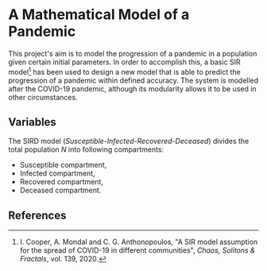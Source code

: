 # A Mathematical Model of a Pandemic
This project's aim is to model the progression of a pandemic in a population given certain initial parameters. In order to accomplish this, a basic SIR model[^1] has been used to design a new model that is able to predict the progression of a pandemic within defined accuracy. The system is modelled after the COVID-19 pandemic, although its modularity allows it to be used in other circumstances.

## Variables
The SIRD model (_Susceptible-Infected-Recovered-Deceased_) divides the total population $N$ into following compartments:
* Susceptible compartment,
* Infected compartment,
* Recovered compartment,
* Deceased compartment.

## References
[^1]: I. Cooper, A. Mondal and C. G. Anthonopoulos, "A SIR model assumption for the spread of COVID-19 in different communities", _Chaos, Solitons & Fractals_, vol. 139, 2020.
